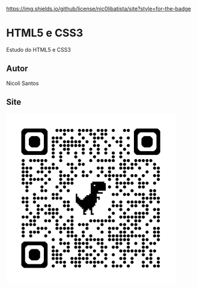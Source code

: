 https://img.shields.io/github/license/nic0libatista/site?style=for-the-badge

# HTML5 e CSS3
Estudo do HTML5 e CSS3
## Autor
Nicoli Santos 

## Site
![](img/qrcode.png)